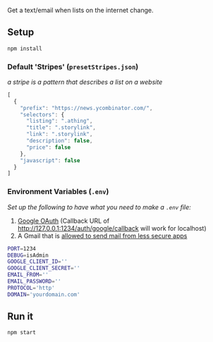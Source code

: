 Get a text/email when lists on the internet change.
## Setup
```sh
npm install
```

### Default 'Stripes' (`presetStripes.json`)
*a stripe is a pattern that describes a list on a website*
```js
[
  {
    "prefix": "https://news.ycombinator.com/",
    "selectors": {
      "listing": ".athing",
      "title": ".storylink",
      "link": ".storylink",
      "description": false,
      "price": false
    },
    "javascript": false
  }
]
```

### Environment Variables (`.env`)
*Set up the following to have what you need to make a `.env` file:*
1. [Google OAuth](https://console.developers.google.com/apis/credentials/oauthclient) (Callback URL of http://127.0.0.1:1234/auth/google/callback will work for localhost)
2. A Gmail that is [allowed to send mail from less secure apps](https://support.google.com/accounts/answer/6010255?hl=en)

```sh
PORT=1234
DEBUG=isAdmin
GOOGLE_CLIENT_ID=''
GOOGLE_CLIENT_SECRET=''
EMAIL_FROM=''
EMAIL_PASSWORD=''
PROTOCOL='http'
DOMAIN='yourdomain.com'
```

## Run it
```sh
npm start
```

